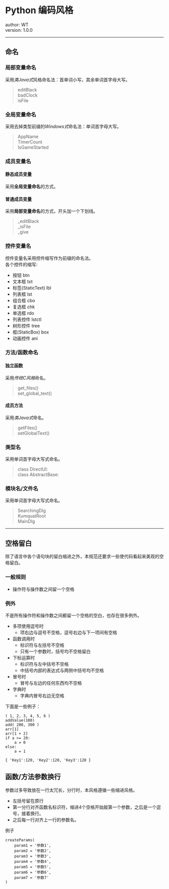 # Python 编码风格
author: WT  
version: 1.0.0
***
## 命名

### 局部变量命名
采用*类Java式*风格命名法：首单词小写，其余单词首字母大写。
> editBlack  
  badClock  
  isFile  

### 全局变量命名
采用去掉类型前缀的*Windows式*命名法：单词首字母大写。
> AppName  
  TimerCount  
  IsGameStarted

### 成员变量名
#### 静态成员变量
采用**全局变量命名**的方式。
#### 普通成员变量
采用**局部变量命名**的方式，开头加一个下划线。
> _editBlack  
  _isFile  
  _give

### 控件变量名
控件变量名采用控件缩写作为前缀的命名法。  
各个控件的缩写:
* 按钮 btn
* 文本框 txt
* 标签(StaticText) lbl
* 列表框 lst
* 组合框 cbo
* 复选框 chk
* 单选框 rdo
* 列表控件 lstctl
* 树形控件 tree
* 框(StaticBox) box
* 动画控件 ani

### 方法/函数命名
#### 独立函数
采用*传统C风格*命名。
> get_files()  
  set_global_text()

#### 成员方法
采用*类Java式*命名。
> getFiles()  
  setGlobalText()

### 类型名
采用单词首字母大写式命名。
> class DirectUI:  
  class AbstractBase:

### 模块名/文件名
采用单词首字母大写式命名。
> SearchingDlg  
  KumquatRoot  
  MainDlg

***
## 空格留白
除了语言中各个语句块的留白缩进之外，本规范还要求一些使代码看起来美观的空格留白。

### 一般规则

* 操作符与操作数之间留一个空格

### 例外
不是所有操作符和操作数之间都留一个空格的空白，也存在很多例外。

* 多项使用逗号时
   * 项右边与逗号不空格，逗号右边与下一项间有空格
* 函数调用时
   * 标识符与左括号不空格
   * 只有一个参数时，括号均不空格留白
* 下标运算时
   * 标识符与左中括号不空格
   * 中括号内部的表达式与两侧中括号均不空格
* 冒号时
   * 冒号与左边的任何东西均不空格
* 字典时
   * 字典内冒号右边无空格

下面是一些例子：

    ( 1, 2, 3, 4, 5, 6 )
    addValue(100)
    add( 200, 300 )
    arr[1]
    arr[1 + 2]
    if a >= 20:
        a = 0
    else:
        a = 1

    { 'Key1':120, 'Key2':120, 'Key3':120 }

## 函数/方法参数换行
参数过多导致放在一行太冗长，分行时，本风格遵循一些缩进风格。

* 左括号留在原行
* 第一分行对齐函数名标识符，缩进4个空格开始敲第一个参数，之后是一个逗号，接着换行。
* 之后每一行对齐上一行的参数名。

例子

    createParams(
        param1 = '参数1',
        param2 = '参数2',
        param3 = '参数3',
        param4 = '参数4',
        param5 = '参数5',
        param6 = '参数6',
        param7 = '参数7'
    )
